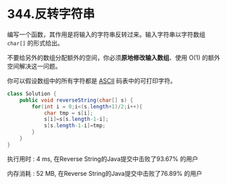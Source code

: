 # 344.反转字符串



编写一个函数，其作用是将输入的字符串反转过来。输入字符串以字符数组 `char[]` 的形式给出。

不要给另外的数组分配额外的空间，你必须**原地修改输入数组**、使用 O(1) 的额外空间解决这一问题。

你可以假设数组中的所有字符都是 [ASCII](https://baike.baidu.com/item/ASCII) 码表中的可打印字符。



```java
class Solution {
    public void reverseString(char[] s) {
        for(int i = 0;i<(s.length+1)/2;i++){
            char tmp = s[i];
            s[i]=s[s.length-1-i];
            s[s.length-1-i]=tmp;
        }
    }
}
```



执行用时 : 4 ms, 在Reverse String的Java提交中击败了93.67% 的用户

内存消耗 : 52 MB, 在Reverse String的Java提交中击败了76.89% 的用户